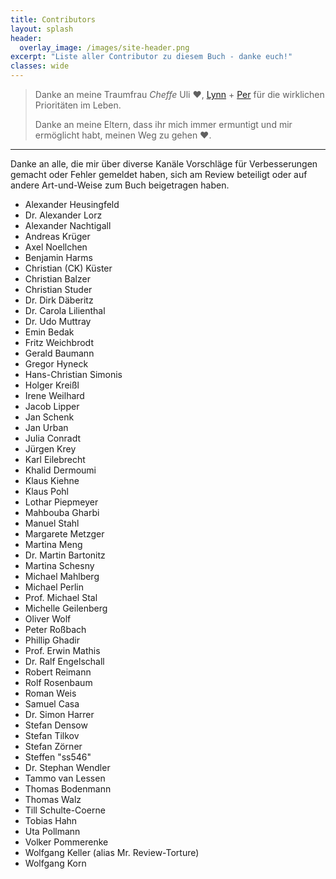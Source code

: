 ```yaml
---
title: Contributors
layout: splash
header:
  overlay_image: /images/site-header.png
excerpt: "Liste aller Contributor zu diesem Buch - danke euch!"
classes: wide
---
```



>Danke an meine Traumfrau _Cheffe_ Uli ❤️, [Lynn](https://starkelynn.com/) + [Per](https://perstarke-webdev.de/) für die wirklichen Prioritäten im Leben.
>
>Danke an meine Eltern, dass ihr mich immer ermuntigt und mir ermöglicht habt, meinen Weg zu gehen ❤️.

<hr>

Danke an alle, die mir über diverse Kanäle Vorschläge für Verbesserungen gemacht oder Fehler gemeldet haben, sich am Review beteiligt oder auf andere Art-und-Weise zum Buch beigetragen haben.

- Alexander Heusingfeld 
- Dr. Alexander Lorz
- Alexander Nachtigall
- Andreas Krüger
- Axel Noellchen
- Benjamin Harms
- Christian (CK) Küster
- Christian Balzer
- Christian Studer
- Dr. Dirk Däberitz
- Dr. Carola Lilienthal
- Dr. Udo Muttray
- Emin Bedak
- Fritz Weichbrodt
- Gerald Baumann
- Gregor Hyneck
- Hans-Christian Simonis
- Holger Kreißl
- Irene Weilhard
- Jacob Lipper
- Jan Schenk
- Jan Urban
- Julia Conradt 
- Jürgen Krey
- Karl Eilebrecht 
- Khalid Dermoumi 
- Klaus Kiehne 
- Klaus Pohl
- Lothar Piepmeyer
- Mahbouba Gharbi
- Manuel Stahl 
- Margarete Metzger
- Martina Meng
- Dr. Martin Bartonitz 
- Martina Schesny
- Michael Mahlberg
- Michael Perlin 
- Prof. Michael Stal
- Michelle Geilenberg
- Oliver Wolf 
- Peter Roßbach
- Phillip Ghadir 
- Prof. Erwin Mathis
- Dr. Ralf Engelschall
- Robert Reimann
- Rolf Rosenbaum
- Roman Weis
- Samuel Casa
- Dr. Simon Harrer
- Stefan Densow
- Stefan Tilkov
- Stefan Zörner
- Steffen "ss546"
- Dr. Stephan Wendler
- Tammo van Lessen
- Thomas Bodenmann
- Thomas Walz
- Till Schulte-Coerne
- Tobias Hahn
- Uta Pollmann
- Volker Pommerenke
- Wolfgang Keller (alias Mr. Review-Torture)
- Wolfgang Korn
